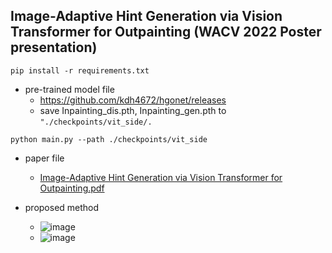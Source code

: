 ## Image-Adaptive Hint Generation via Vision Transformer for Outpainting (WACV 2022 Poster presentation)
```
pip install -r requirements.txt
```


- pre-trained model file
  - https://github.com/kdh4672/hgonet/releases
  - save Inpainting_dis.pth, Inpainting_gen.pth to ```"./checkpoints/vit_side/.```

```
python main.py --path ./checkpoints/vit_side
```


- paper file
  - [Image-Adaptive Hint Generation via Vision Transformer for Outpainting.pdf](https://github.com/kdh4672/hgonet/files/7719685/1196.pdf)

- proposed method
  - ![image](https://user-images.githubusercontent.com/54311546/146195863-ee0880e0-689c-47fd-a2ad-9920c5b2678e.png)
  - ![image](https://user-images.githubusercontent.com/54311546/146195985-a34411ec-8be5-4248-bf1a-2d9570aa3035.png)


